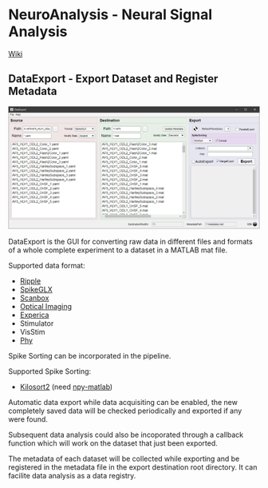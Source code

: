 # NeuroAnalysis - Neural Signal Analysis

[Wiki](https://github.com/Experica/NeuroAnalysis/wiki)

## DataExport - Export Dataset and Register Metadata

![DataExport](./DataExport/DataExportCapture.PNG)

DataExport is the GUI for converting raw data in different files and formats of a whole complete experiment to a dataset in a MATLAB mat file. 

Supported data format: 
* [Ripple](https://rippleneuro.com/)
* [SpikeGLX](http://billkarsh.github.io/SpikeGLX/)
* [Scanbox](https://scanbox.org/)
* [Optical Imaging](https://opt-imaging.com/)
* [Experica](https://experica.org/)
* Stimulator
* VisStim
* [Phy](https://github.com/cortex-lab/phy)

Spike Sorting can be incorporated in the pipeline.

Supported Spike Sorting:
* [Kilosort2](https://github.com/MouseLand/Kilosort2) (need [npy-matlab](https://github.com/kwikteam/npy-matlab))

Automatic data export while data acquisiting can be enabled, the new completely saved data will be checked periodically and exported if any were found.

Subsequent data analysis could also be incoporated through a callback function which will work on the dataset that just been exported.

The metadata of each dataset will be collected while exporting and be registered in the metadata file in the export destination root directory. It can facilite data analysis as a data registry.
